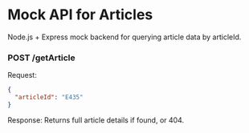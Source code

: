 # Mock API for Articles

Node.js + Express mock backend for querying article data by articleId.

### POST /getArticle

Request:
```json
{
  "articleId": "E435"
}
```

Response:
Returns full article details if found, or 404.
